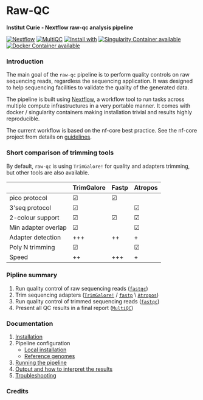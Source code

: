 # Raw-QC 

**Institut Curie - Nextflow raw-qc analysis pipeline**

[![Nextflow](https://img.shields.io/badge/nextflow-%E2%89%A50.32.0-brightgreen.svg)](https://www.nextflow.io/)
[![MultiQC](https://img.shields.io/badge/MultiQC-1.6-blue.svg)](https://multiqc.info/)
[![Install with](https://anaconda.org/anaconda/conda-build/badges/installer/conda.svg)](https://conda.anaconda.org/anaconda)
[![Singularity Container available](https://img.shields.io/badge/singularity-available-7E4C74.svg)](https://singularity.lbl.gov/)
[![Docker Container available](https://img.shields.io/badge/docker-available-003399.svg)](https://www.docker.com/)

### Introduction

The main goal of the `raw-qc` pipeline is to perform quality controls on raw sequencing reads, regardless the sequencing application.
It was designed to help sequencing facilities to validate the quality of the generated data.

The pipeline is built using [Nextflow](https://www.nextflow.io), a workflow tool to run tasks across multiple compute infrastructures in a very portable manner. 
It comes with docker / singularity containers making installation trivial and results highly reproducible.

The current workflow is based on the nf-core best practice. See the nf-core project from details on [guidelines](https://nf-co.re/).

### Short comparison of trimming tools

By default, `raw-qc` is using `TrimGalore!` for quality and adapters trimming, but other tools are also available.

|                      | TrimGalore |  Fastp   | Atropos  |
|----------------------|------------|----------|----------|
| pico protocol        |  &#x2611;  | &#x2611; |          | 
| 3'seq protocol       |  &#x2611;  |          | &#x2611; |
| 2-colour support     |  &#x2611;  | &#x2611; | &#x2611; |
| Min adapter overlap  |  &#x2611;  |          | &#x2611; |
| Adapter detection    |  +++       | ++       | +        |
| Poly N trimming      |  &#x2611;  |          | &#x2611; |
| Speed                |  ++        | +++      | +        |

### Pipline summary

1. Run quality control of raw sequencing reads ([`fastqc`](https://www.bioinformatics.babraham.ac.uk/projects/fastqc/))
2. Trim sequencing adapters ([`TrimGalore!`](https://github.com/FelixKrueger/TrimGalore) / [`fastp`](https://github.com/OpenGene/fastp) \ [`Atropos`](http://gensoft.pasteur.fr/docs/atropos/1.1.18/guide.html))
3. Run quality control of trimmed sequencing reads ([`fastqc`](https://www.bioinformatics.babraham.ac.uk/projects/fastqc/))
4. Present all QC results in a final report ([`MultiQC`](http://multiqc.info/))


### Documentation

1. [Installation](docs/installation.md)
2. Pipeline configuration
    * [Local installation](docs/configuration/local.md)
    * [Reference genomes](docs/configuration/reference_genomes.md)  
3. [Running the pipeline](docs/usage.md)
4. [Output and how to interpret the results](docs/output.md)
5. [Troubleshooting](docs/troubleshooting.md)

<!-- TODO nf-core: Add a brief overview of what the pipeline does and how it works -->

### Credits
<!-- TODO add authors -->
